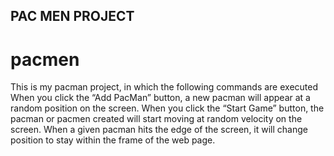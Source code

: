 ## PAC MEN PROJECT
# pacmen

This is my pacman project, in which the following commands are executed 
When you click the “Add PacMan” button, a new pacman will appear at a random position on the screen.
When you click the “Start Game” button, the pacman or pacmen created will start moving at random velocity on the screen.
When a given pacman hits the edge of the screen, it will change position to stay within the frame of the web page.
